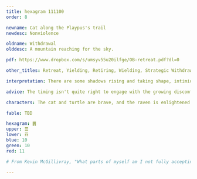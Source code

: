 ```yaml
---
title: hexagram 111100
order: 8

newname: Cat along the Playpus's trail
newdesc: Nonviolence

oldname: Withdrawal
olddesc: A mountain reaching for the sky.

pdf: https://www.dropbox.com/s/umsyv55u20ilfge/OB-retreat.pdf?dl=0

other_titles: Retreat, Yielding, Retiring, Wielding, Strategic Withdrawal, Inaccessibility, Disassociation from Inferior Forces

interpretation: There are some shadows rising and taking shape, intimidating in size like a mountain looming on the horizon. Rather than engaging with these shadows directly, subtly withdraw and watch them, curious about how they evolve, but they're not yet receptive to a dialogue.

advice: The timing isn't quite right to engage with the growing discomfort. Better to patiently wait for a time when it finds its own voice and speaks up.

characters: The cat and turtle are brave, and the raven is enlightened.

fable: TBD

hexagram: ䷠
upper: ☰
lower: ☶
blue: 10
green: 10
red: 11

# From Kevin McGillivray, "What parts of myself am I not fully accepting?"

---
```


